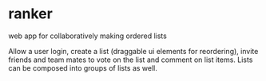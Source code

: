 ranker
======

web app for collaboratively making ordered lists

Allow a user login, create a list (draggable ui elements for reordering), invite friends and team mates to vote on the list and comment on list items. Lists can be composed into groups of lists as well. 
